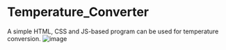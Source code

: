# Temperature_Converter
A simple HTML, CSS and JS-based program can be used for temperature conversion.
![image](https://github.com/ShafHaider007/Temperature_Converter/assets/103667091/c3c3c6ec-9013-44dd-a0ab-cee130d00050)
